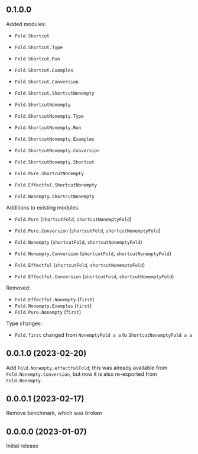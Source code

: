## 0.1.0.0

Added modules:

- `Fold.Shortcut`
- `Fold.Shortcut.Type`
- `Fold.Shortcut.Run`
- `Fold.Shortcut.Examples`
- `Fold.Shortcut.Conversion`
- `Fold.Shortcut.ShortcutNonempty`

- `Fold.ShortcutNonempty`
- `Fold.ShortcutNonempty.Type`
- `Fold.ShortcutNonempty.Run`
- `Fold.ShortcutNonempty.Examples`
- `Fold.ShortcutNonempty.Conversion`
- `Fold.ShortcutNonempty.Shortcut`

- `Fold.Pure.ShortcutNonempty`

- `Fold.Effectful.ShortcutNonempty`

- `Fold.Nonempty.ShortcutNonempty`

Additions to existing modules:

- `Fold.Pure` (`shortcutFold`, `shortcutNonemptyFold`)
- `Fold.Pure.Conversion` (`shortcutFold`, `shortcutNonemptyFold`)

- `Fold.Nonempty` (`shortcutFold`, `shortcutNonemptyFold`)
- `Fold.Nonempty.Conversion` (`shortcutFold`, `shortcutNonemptyFold`)

- `Fold.Effectful` (`shortcutFold`, `shortcutNonemptyFold`)
- `Fold.Effectful.Conversion` (`shortcutFold`, `shortcutNonemptyFold`)

Removed:

- `Fold.Effectful.Nonempty` (`first`)
- `Fold.Nonempty.Examples` (`first`)
- `Fold.Pure.Nonempty` (`first`)

Type changes:

- `Fold.first` changed from `NonemptyFold a a` to `ShortcutNonemptyFold a a`

## 0.0.1.0 (2023-02-20)

Add `Fold.Nonempty.effectfulFold`; this was already available from
`Fold.Nonempty.Conversion`, but now it is also re-exported from `Fold.Nonempty`.

## 0.0.0.1 (2023-02-17)

Remove benchmark, which was broken

## 0.0.0.0 (2023-01-07)

Initial release
